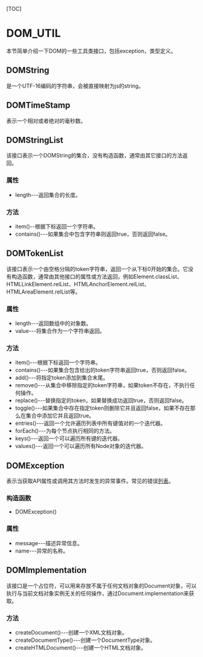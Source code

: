 [TOC]

# DOM_UTIL

本节简单介绍一下DOM的一些工具类接口，包括exception，类型定义。



## DOMString

是一个UTF-16编码的字符串，会被直接映射为js的string。



## DOMTimeStamp

表示一个相对或者绝对的毫秒数。



## DOMStringList

该接口表示一个DOMString的集合，没有构造函数，通常由其它接口的方法返回。

### 属性

- length---返回集合的长度。

### 方法

- item()--根据下标返回一个字符串。
- contains()---如果集合中包含字符串则返回true，否则返回false。



## DOMTokenList

该接口表示一个由空格分隔的token字符串，返回一个从下标0开始的集合。它没有构造函数，通常由其他接口的属性或方法返回，例如Element.classList、HTMLLinkElement.relList、HTMLAnchorElement.relList、HTMLAreaElement.relList等。

### 属性

- length---返回数组中的对象数。
- value---将集合作为一个字符串返回。

### 方法

- item()---根据下标返回一个字符串。
- contains()---如果集合包含给出的token字符串返回true，否则返回false。
- add()---将指定token添加到集合末尾。
- remove()---从集合中移除指定的token字符串，如果token不存在，不执行任何操作。
- replace()---替换指定的token，如果替换成功返回true，否则返回false。
- toggle()---如果集合中存在指定token则删除它并且返回false，如果不存在那么在集合中添加它并且返回true。
- entries()---返回一个允许遍历列表中所有键值对的一个迭代器。
- forEach()---为每个节点执行相同的方法。
- keys()---返回一个可以遍历所有键的迭代器。
- values()---返回一个可以遍历所有Node对象的迭代器。



## DOMException

表示当获取API属性或调用其方法时发生的异常事件。常见的错误[列表](https://developer.mozilla.org/en-US/docs/Web/API/DOMException#Error_names)。

### 构造函数

- DOMException()

### 属性

- message---描述异常信息。
- name---异常的名称。



## DOMImplementation

该接口是一个占位符，可以用来存放不属于任何文档对象的Document对象，可以执行与当前文档对象实例无关的任何操作，通过Document.implementation来获取。

### 方法

- createDocument()---创建一个XML文档对象。
- createDocumentType()---创建一个DocumentType对象。
- createHTMLDocument()---创建一个HTML文档对象。






















